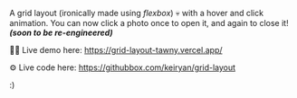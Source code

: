 A grid layout (ironically made using _flexbox_) 💀 with a hover and click animation. You can now click a photo once to open it, and again to close it! __*(soon to be re-engineered)*__

🧑‍💻 Live demo here: https://grid-layout-tawny.vercel.app/

⚙️ Live code here: https://githubbox.com/keiryan/grid-layout

:)
